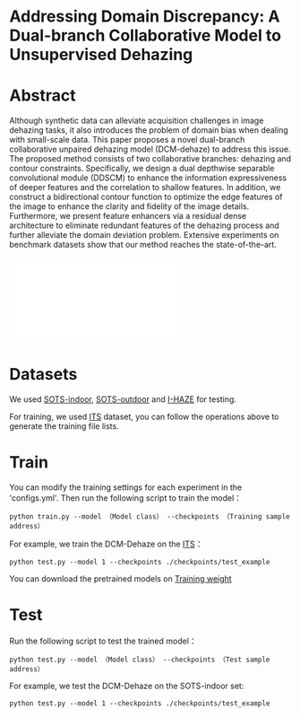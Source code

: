 Addressing Domain Discrepancy: A Dual-branch Collaborative Model to Unsupervised Dehazing
===========================

Abstract
===========================

Although synthetic data can alleviate acquisition challenges in image dehazing tasks, it also introduces the problem of domain bias when dealing with small-scale data. This paper proposes a novel dual-branch collaborative unpaired dehazing model (DCM-dehaze) to address this issue. The proposed method consists of two collaborative branches: dehazing and contour constraints. Specifically, we design a dual depthwise separable convolutional module (DDSCM) to enhance the information expressiveness of deeper features and the correlation to shallow features. In addition, we construct a bidirectional contour function to optimize the edge features of the image to enhance the clarity and fidelity of the image details. Furthermore, we present feature enhancers via a residual dense architecture to eliminate redundant features of the dehazing process and further alleviate the domain deviation problem. Extensive experiments on benchmark datasets show that our method reaches the state-of-the-art.

![图片1](fig_3.pdf)

Datasets
===========================
We used [SOTS-indoor](https://sites.google.com/view/reside-dehaze-datasets/reside-v0), [SOTS-outdoor](https://sites.google.com/view/reside-dehaze-datasets/reside-v0)  and [I-HAZE](https://data.vision.ee.ethz.ch/cvl/ntire18//i-haze/) for testing.  

For training, we used [ITS](https://sites.google.com/view/reside-dehaze-datasets/reside-standard) dataset, you can follow the operations above to generate the training file lists.

Train
===========================
You can modify the training settings for each experiment in the 'configs.yml'. Then run the following script to train the model：
```
python train.py --model （Model class） --checkpoints （Training sample address）
```

For example, we train the DCM-Dehaze on the [ITS](https://sites.google.com/view/reside-dehaze-datasets/reside-standard)：
```
python test.py --model 1 --checkpoints ./checkpoints/test_example
```
You can download the pretrained models on [Training weight](https://pan.baidu.com/s/1dghKt-Dasr5XM_0VOF4miQ)

Test
===========================
Run the following script to test the trained model：
```
python test.py --model （Model class） --checkpoints （Test sample address）
```
For example, we test the DCM-Dehaze on the SOTS-indoor set:
```
python test.py --model 1 --checkpoints ./checkpoints/test_example
```
